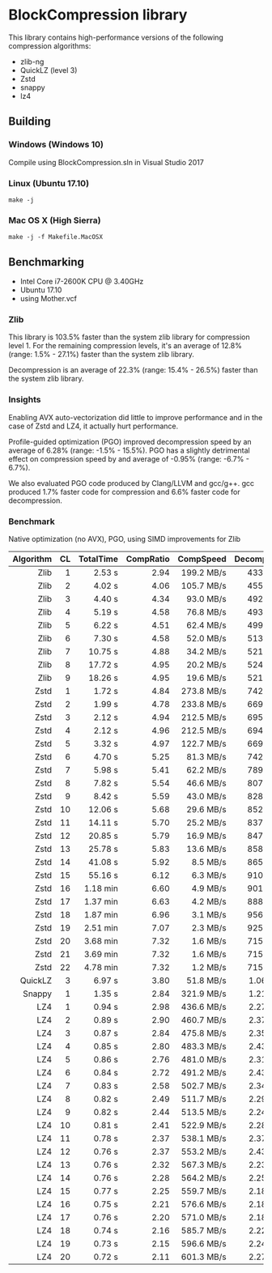 # BlockCompression library

This library contains high-performance versions of the following compression algorithms:

* zlib-ng
* QuickLZ (level 3)
* Zstd
* snappy
* lz4

## Building

### Windows (Windows 10)

Compile using BlockCompression.sln in Visual Studio 2017

### Linux (Ubuntu 17.10)

```
make -j
```

### Mac OS X (High Sierra)

```
make -j -f Makefile.MacOSX
```

## Benchmarking

* Intel Core i7-2600K CPU @ 3.40GHz
* Ubuntu 17.10
* using Mother.vcf

### Zlib

This library is 103.5% faster than the system zlib library for compression level 1. For the remaining
compression levels, it's an average of 12.8% (range: 1.5% - 27.1%) faster than the system zlib library. 

Decompression is an average of 22.3% (range: 15.4% - 26.5%) faster than the system zlib library. 

### Insights

Enabling AVX auto-vectorization did little to improve performance and in the case of Zstd and LZ4, it
actually hurt performance.

Profile-guided optimization (PGO) improved decompression speed by an average of 6.28% (range: -1.5% - 15.5%).
PGO has a slightly detrimental effect on compression speed by and average of -0.95% (range: -6.7% - 6.7%).

We also evaluated PGO code produced by Clang/LLVM and gcc/g++. gcc produced 1.7% faster code for compression
and 6.6% faster code for decompression.

### Benchmark

Native optimization (no AVX), PGO, using SIMD improvements for Zlib

Algorithm | CL | TotalTime | CompRatio |  CompSpeed | DecompSpeed | Speed% | Ratio% | SpRank | CrRank |
---------:|---:|----------:|----------:|-----------:|------------:|-------:|-------:|-------:|-------:|
Zlib      |  1 |    2.53 s |      2.94 | 199.2 MB/s |  433.1 MB/s |  1.000 |  1.000 |     26 |     33 |
Zlib      |  2 |    4.02 s |      4.06 | 105.7 MB/s |  455.0 MB/s |  0.629 |  1.379 |     28 |     30 |
Zlib      |  3 |    4.40 s |      4.34 |  93.0 MB/s |  492.2 MB/s |  0.573 |  1.473 |     29 |     29 |
Zlib      |  4 |    5.19 s |      4.58 |  76.8 MB/s |  493.8 MB/s |  0.487 |  1.554 |     31 |     27 |
Zlib      |  5 |    6.22 s |      4.51 |  62.4 MB/s |  499.2 MB/s |  0.406 |  1.532 |     33 |     28 |
Zlib      |  6 |    7.30 s |      4.58 |  52.0 MB/s |  513.7 MB/s |  0.346 |  1.555 |     35 |     26 |
Zlib      |  7 |   10.75 s |      4.88 |  34.2 MB/s |  521.8 MB/s |  0.235 |  1.656 |     38 |     23 |
Zlib      |  8 |   17.72 s |      4.95 |  20.2 MB/s |  524.4 MB/s |  0.143 |  1.681 |     41 |     21 |
Zlib      |  9 |   18.26 s |      4.95 |  19.6 MB/s |  521.6 MB/s |  0.138 |  1.681 |     42 |     20 |
Zstd      |  1 |    1.72 s |      4.84 | 273.8 MB/s |  742.4 MB/s |  1.466 |  1.644 |     22 |     24 |
Zstd      |  2 |    1.99 s |      4.78 | 233.8 MB/s |  669.3 MB/s |  1.270 |  1.624 |     23 |     25 |
Zstd      |  3 |    2.12 s |      4.94 | 212.5 MB/s |  695.8 MB/s |  1.193 |  1.676 |     24 |     22 |
Zstd      |  4 |    2.12 s |      4.96 | 212.5 MB/s |  694.8 MB/s |  1.193 |  1.684 |     25 |     19 |
Zstd      |  5 |    3.32 s |      4.97 | 122.7 MB/s |  669.8 MB/s |  0.760 |  1.688 |     27 |     18 |
Zstd      |  6 |    4.70 s |      5.25 |  81.3 MB/s |  742.2 MB/s |  0.537 |  1.783 |     30 |     17 |
Zstd      |  7 |    5.98 s |      5.41 |  62.2 MB/s |  789.1 MB/s |  0.423 |  1.838 |     32 |     16 |
Zstd      |  8 |    7.82 s |      5.54 |  46.6 MB/s |  807.5 MB/s |  0.323 |  1.882 |     36 |     15 |
Zstd      |  9 |    8.42 s |      5.59 |  43.0 MB/s |  828.5 MB/s |  0.300 |  1.897 |     37 |     14 |
Zstd      | 10 |   12.06 s |      5.68 |  29.6 MB/s |  852.6 MB/s |  0.210 |  1.930 |     39 |     13 |
Zstd      | 11 |   14.11 s |      5.70 |  25.2 MB/s |  837.5 MB/s |  0.179 |  1.937 |     40 |     12 |
Zstd      | 12 |   20.85 s |      5.79 |  16.9 MB/s |  847.6 MB/s |  0.121 |  1.966 |     43 |     11 |
Zstd      | 13 |   25.78 s |      5.83 |  13.6 MB/s |  858.7 MB/s |  0.098 |  1.981 |     44 |     10 |
Zstd      | 14 |   41.08 s |      5.92 |   8.5 MB/s |  865.4 MB/s |  0.061 |  2.010 |     45 |      9 |
Zstd      | 15 |   55.16 s |      6.12 |   6.3 MB/s |  910.6 MB/s |  0.046 |  2.077 |     46 |      8 |
Zstd      | 16 |  1.18 min |      6.60 |   4.9 MB/s |  901.8 MB/s |  0.036 |  2.242 |     47 |      7 |
Zstd      | 17 |  1.37 min |      6.63 |   4.2 MB/s |  888.8 MB/s |  0.031 |  2.251 |     48 |      6 |
Zstd      | 18 |  1.87 min |      6.96 |   3.1 MB/s |  956.5 MB/s |  0.022 |  2.365 |     49 |      5 |
Zstd      | 19 |  2.51 min |      7.07 |   2.3 MB/s |  925.4 MB/s |  0.017 |  2.402 |     50 |      4 |
Zstd      | 20 |  3.68 min |      7.32 |   1.6 MB/s |  715.9 MB/s |  0.011 |  2.486 |     51 |      3 |
Zstd      | 21 |  3.69 min |      7.32 |   1.6 MB/s |  715.6 MB/s |  0.011 |  2.486 |     52 |      2 |
Zstd      | 22 |  4.78 min |      7.32 |   1.2 MB/s |  715.2 MB/s |  0.009 |  2.486 |     53 |      1 |
QuickLZ   |  3 |    6.97 s |      3.80 |  51.8 MB/s |  1.062 GB/s |  0.362 |  1.289 |     34 |     31 |
Snappy    |  1 |    1.35 s |      2.84 | 321.9 MB/s |  1.218 GB/s |  1.875 |  0.966 |     21 |     35 |
LZ4       |  1 |    0.94 s |      2.98 | 436.6 MB/s |  2.274 GB/s |  2.695 |  1.010 |     20 |     32 |
LZ4       |  2 |    0.89 s |      2.90 | 460.7 MB/s |  2.375 GB/s |  2.839 |  0.986 |     19 |     34 |
LZ4       |  3 |    0.87 s |      2.84 | 475.8 MB/s |  2.356 GB/s |  2.912 |  0.964 |     18 |     36 |
LZ4       |  4 |    0.85 s |      2.80 | 483.3 MB/s |  2.433 GB/s |  2.966 |  0.952 |     16 |     37 |
LZ4       |  5 |    0.86 s |      2.76 | 481.0 MB/s |  2.318 GB/s |  2.931 |  0.939 |     17 |     38 |
LZ4       |  6 |    0.84 s |      2.72 | 491.2 MB/s |  2.434 GB/s |  3.007 |  0.923 |     15 |     39 |
LZ4       |  7 |    0.83 s |      2.58 | 502.7 MB/s |  2.346 GB/s |  3.047 |  0.877 |     14 |     40 |
LZ4       |  8 |    0.82 s |      2.49 | 511.7 MB/s |  2.290 GB/s |  3.078 |  0.845 |     12 |     41 |
LZ4       |  9 |    0.82 s |      2.44 | 513.5 MB/s |  2.241 GB/s |  3.075 |  0.830 |     13 |     42 |
LZ4       | 10 |    0.81 s |      2.41 | 522.9 MB/s |  2.282 GB/s |  3.131 |  0.819 |     11 |     43 |
LZ4       | 11 |    0.78 s |      2.37 | 538.1 MB/s |  2.370 GB/s |  3.228 |  0.806 |     10 |     44 |
LZ4       | 12 |    0.76 s |      2.37 | 553.2 MB/s |  2.431 GB/s |  3.316 |  0.804 |      8 |     45 |
LZ4       | 13 |    0.76 s |      2.32 | 567.3 MB/s |  2.235 GB/s |  3.331 |  0.787 |      6 |     46 |
LZ4       | 14 |    0.76 s |      2.28 | 564.2 MB/s |  2.252 GB/s |  3.322 |  0.774 |      7 |     47 |
LZ4       | 15 |    0.77 s |      2.25 | 559.7 MB/s |  2.186 GB/s |  3.281 |  0.763 |      9 |     48 |
LZ4       | 16 |    0.75 s |      2.21 | 576.6 MB/s |  2.189 GB/s |  3.361 |  0.750 |      4 |     49 |
LZ4       | 17 |    0.76 s |      2.20 | 571.0 MB/s |  2.185 GB/s |  3.334 |  0.746 |      5 |     50 |
LZ4       | 18 |    0.74 s |      2.16 | 585.7 MB/s |  2.223 GB/s |  3.414 |  0.732 |      3 |     51 |
LZ4       | 19 |    0.73 s |      2.15 | 596.6 MB/s |  2.245 GB/s |  3.471 |  0.730 |      2 |     52 |
LZ4       | 20 |    0.72 s |      2.11 | 601.3 MB/s |  2.270 GB/s |  3.501 |  0.716 |      1 |     53 |
